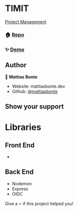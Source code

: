 # TIMIT

[Project Management](https://www.notion.so/TIMIT-df745eda86d04297bc4b0ddee3cccf46)

### 🏠 [Repo](https://github.com/mattiasbonte/timit)

### ✨ [Demo](https://mattiasbonte.github.io/timit/)

## Author

👤 **Mattias Bonte**

- Website: mattiasbonte.dev
- Github: [@mattiasbonte](https://github.com/mattiasbonte)

## Show your support

# Libraries

## Front End

-

## Back End

- Nodemon
- Express
- OIDC

Give a ⭐️ if this project helped you!
